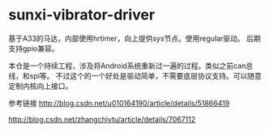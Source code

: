 # sunxi-vibrator-driver
基于A33的马达，内部使用hrtimer，向上提供sys节点。使用regular驱动。
后期支持gpio兼容。

本仓是一个持续工程，涉及将Android系统重新过一遍的过程。类似之前can总线，和spi等。
不过这个的一个好处是驱动简单，不需要底层协议支持。可以随意定制内核向上接口。

参考链接
http://blog.csdn.net/u010164190/article/details/51866419

http://blog.csdn.net/zhangchiytu/article/details/7067112
